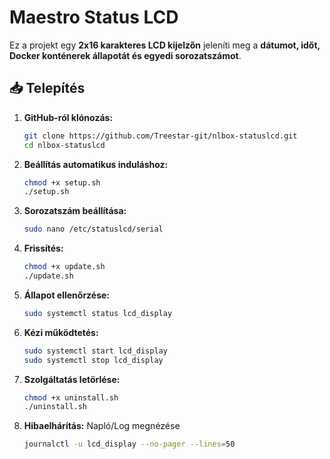 # Maestro Status LCD

Ez a projekt egy **2x16 karakteres LCD kijelzőn** jeleníti meg a **dátumot, időt, Docker konténerek állapotát és egyedi sorozatszámot**.

## 📥 Telepítés
1. **GitHub-ról klónozás:**
   ```bash
   git clone https://github.com/Treestar-git/nlbox-statuslcd.git
   cd nlbox-statuslcd

2. **Beállítás automatikus induláshoz:**
   ```bash
   chmod +x setup.sh
   ./setup.sh

3. **Sorozatszám beállítása:**
   ```bash
   sudo nano /etc/statuslcd/serial

4. **Frissítés:**
   ```bash
   chmod +x update.sh
   ./update.sh

5. **Állapot ellenőrzése:**
   ```bash
   sudo systemctl status lcd_display

6. **Kézi működtetés:**
   ```bash
   sudo systemctl start lcd_display
   sudo systemctl stop lcd_display

6. **Szolgáltatás letörlése:**
   ```bash
   chmod +x uninstall.sh
   ./uninstall.sh

7. **Hibaelhárítás:**
   Napló/Log megnézése
   ```bash
   journalctl -u lcd_display --no-pager --lines=50
